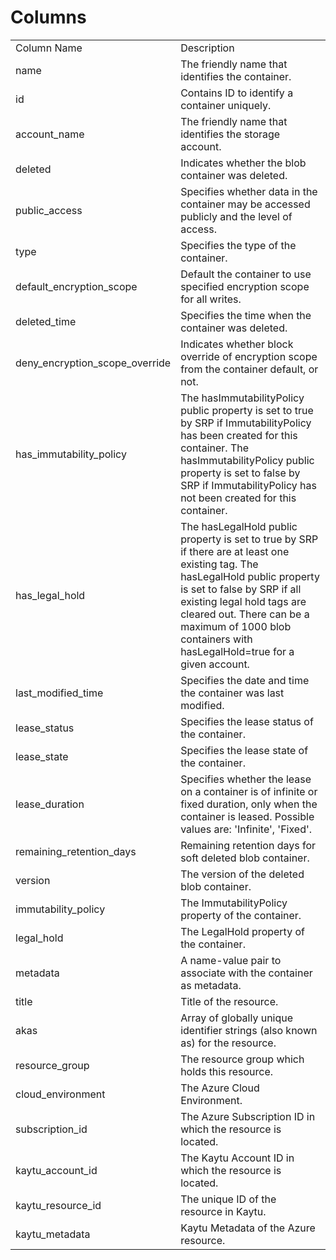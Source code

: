 # Columns  

<table>
	<tr><td>Column Name</td><td>Description</td></tr>
	<tr><td>name</td><td>The friendly name that identifies the container.</td></tr>
	<tr><td>id</td><td>Contains ID to identify a container uniquely.</td></tr>
	<tr><td>account_name</td><td>The friendly name that identifies the storage account.</td></tr>
	<tr><td>deleted</td><td>Indicates whether the blob container was deleted.</td></tr>
	<tr><td>public_access</td><td>Specifies whether data in the container may be accessed publicly and the level of access.</td></tr>
	<tr><td>type</td><td>Specifies the type of the container.</td></tr>
	<tr><td>default_encryption_scope</td><td>Default the container to use specified encryption scope for all writes.</td></tr>
	<tr><td>deleted_time</td><td>Specifies the time when the container was deleted.</td></tr>
	<tr><td>deny_encryption_scope_override</td><td>Indicates whether block override of encryption scope from the container default, or not.</td></tr>
	<tr><td>has_immutability_policy</td><td>The hasImmutabilityPolicy public property is set to true by SRP if ImmutabilityPolicy has been created for this container. The hasImmutabilityPolicy public property is set to false by SRP if ImmutabilityPolicy has not been created for this container.</td></tr>
	<tr><td>has_legal_hold</td><td>The hasLegalHold public property is set to true by SRP if there are at least one existing tag. The hasLegalHold public property is set to false by SRP if all existing legal hold tags are cleared out. There can be a maximum of 1000 blob containers with hasLegalHold=true for a given account.</td></tr>
	<tr><td>last_modified_time</td><td>Specifies the date and time the container was last modified.</td></tr>
	<tr><td>lease_status</td><td>Specifies the lease status of the container.</td></tr>
	<tr><td>lease_state</td><td>Specifies the lease state of the container.</td></tr>
	<tr><td>lease_duration</td><td>Specifies whether the lease on a container is of infinite or fixed duration, only when the container is leased. Possible values are: &#39;Infinite&#39;, &#39;Fixed&#39;.</td></tr>
	<tr><td>remaining_retention_days</td><td>Remaining retention days for soft deleted blob container.</td></tr>
	<tr><td>version</td><td>The version of the deleted blob container.</td></tr>
	<tr><td>immutability_policy</td><td>The ImmutabilityPolicy property of the container.</td></tr>
	<tr><td>legal_hold</td><td>The LegalHold property of the container.</td></tr>
	<tr><td>metadata</td><td>A name-value pair to associate with the container as metadata.</td></tr>
	<tr><td>title</td><td>Title of the resource.</td></tr>
	<tr><td>akas</td><td>Array of globally unique identifier strings (also known as) for the resource.</td></tr>
	<tr><td>resource_group</td><td>The resource group which holds this resource.</td></tr>
	<tr><td>cloud_environment</td><td>The Azure Cloud Environment.</td></tr>
	<tr><td>subscription_id</td><td>The Azure Subscription ID in which the resource is located.</td></tr>
	<tr><td>kaytu_account_id</td><td>The Kaytu Account ID in which the resource is located.</td></tr>
	<tr><td>kaytu_resource_id</td><td>The unique ID of the resource in Kaytu.</td></tr>
	<tr><td>kaytu_metadata</td><td>Kaytu Metadata of the Azure resource.</td></tr>
</table>